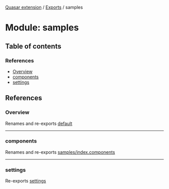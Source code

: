 [Quasar extension](../index.md) / [Exports](../modules.md) / samples

# Module: samples

## Table of contents

### References

- [Overview](samples.md#overview)
- [components](samples.md#components)
- [settings](samples.md#settings)

## References

### Overview

Renames and re-exports [default](dev_vue.md#default)

___

### components

Renames and re-exports [samples/index.components](samples_index_components.md)

___

### settings

Re-exports [settings](samples_core_settings.md#settings)
